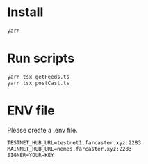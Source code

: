 # Install

```
yarn
```

# Run scripts

```
yarn tsx getFeeds.ts 
yarn tsx postCast.ts
```

# ENV file

Please create a .env file.

```
TESTNET_HUB_URL=testnet1.farcaster.xyz:2283
MAINNET_HUB_URL=nemes.farcaster.xyz:2283
SIGNER=YOUR-KEY
```
